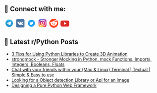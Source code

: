## 🔎 Connect with me:
[<img src="https://github.com/bullbesh/bullbesh/blob/main/images/Telegram.png" width="32" height="32" />](https://t.me/bullbesh)
[<img src="https://github.com/bullbesh/bullbesh/blob/main/images/VK.png" width="32" height="32" />](https://vk.com/bullbesh)
[<img src="https://github.com/bullbesh/bullbesh/blob/main/images/Twitter.png" width="32" height="32" />](https://twitter.com/bullbesh1)
[<img src="https://github.com/bullbesh/bullbesh/blob/main/images/Instagram.png" width="32" height="32" />](https://www.instagram.com/bullbesh)
[<img src="https://github.com/bullbesh/bullbesh/blob/main/images/Reddit.png" width="32" height="32" />](https://www.reddit.com/user/bullbesh)
[<img src="https://github.com/bullbesh/bullbesh/blob/main/images/YouTube.png" width="32" height="32" />](https://www.youtube.com/channel/UCtfjRs6uzgq5mfm8S06WTcg)

## 📕 Latest r/Python Posts
<!-- BLOG-POST-LIST:START -->
- [3 Tips for Using Python Libraries to Create 3D Animation](https://www.reddit.com/r/Python/comments/1blrt56/3_tips_for_using_python_libraries_to_create_3d/)
- [strongmock - Stronger Mocking in Python. mock Functions, Imports, Integers, Booleans, Floats](https://www.reddit.com/r/Python/comments/1blogss/strongmock_stronger_mocking_in_python_mock/)
- [Chat with your friends within your &lpar;Mac &amp; Linux&rpar; Terminal | Textual | Simple &amp; Easy to use](https://www.reddit.com/r/Python/comments/1blo65t/chat_with_your_friends_within_your_mac_linux/)
- [Looking for a Object detection Library or Api for an image](https://www.reddit.com/r/Python/comments/1bliqad/looking_for_a_object_detection_library_or_api_for/)
- [Designing a Pure Python Web Framework](https://www.reddit.com/r/Python/comments/1blektf/designing_a_pure_python_web_framework/)
<!-- BLOG-POST-LIST:END -->
